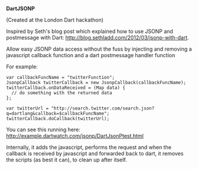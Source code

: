 **DartJSONP**

(Created at the London Dart hackathon)

Inspired by Seth's blog post which explained how to use JSONP and postmessage with Dart:
http://blog.sethladd.com/2012/03/jsonp-with-dart.


Allow easy JSONP data access without the fuss by injecting and removing
a javascript callback function and a dart postmessage handler function

For example:

    var callbackFuncName = "twitterFunction";
    JsonpCallback twitterCallback = new JsonpCallback(callbackFuncName);
    twitterCallback.onDataReceived = (Map data) {
      // do something with the returned data
    };
    
    var twitterUrl = "http://search.twitter.com/search.json?q=dartlang&callback=$callbackFuncName";
    twitterCallback.doCallback(twitterUrl);
    
    
You can see this running here:  http://example.dartwatch.com/jsonp/DartJsonPtest.html

Internally, it adds the javascript, performs the request and when
the callback is received by javascript and forwarded back to dart, it removes the 
scripts (as best it can), to clean up after itself.